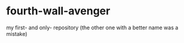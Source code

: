 fourth-wall-avenger
===================

my first- and only- repository (the other one with a better name was a mistake)

